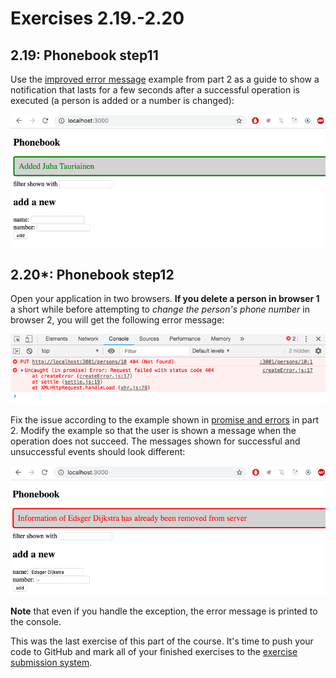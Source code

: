 # Exercises 2.19.-2.20

## 2.19: Phonebook step11

Use the [improved error message](https://fullstackopen.com/en/part2/adding_styles_to_react_app#improved-error-message) example from part 2 as a guide to show a notification that lasts for a few seconds after a successful operation is executed (a person is added or a number is changed):

![ex-2_19 error](images/ex-2_19.png)

## 2.20*: Phonebook step12

Open your application in two browsers. **If you delete a person in browser 1** a short while before attempting to _change the person's phone number_ in browser 2, you will get the following error message:

![ex-2_20 error message 404 not found when changing multiple browsers](images/ex-2_20.png)

Fix the issue according to the example shown in [promise and errors](https://fullstackopen.com/en/part2/altering_data_in_server#promises-and-errors) in part 2. Modify the example so that the user is shown a message when the operation does not succeed. The messages shown for successful and unsuccessful events should look different:

![ex-2_20 error message shown on screen instead of in console feature add-on](images/ex-2_20b.png)

**Note** that even if you handle the exception, the error message is printed to the console.

This was the last exercise of this part of the course. It's time to push your code to GitHub and mark all of your finished exercises to the [exercise submission system](https://studies.cs.helsinki.fi/stats/courses/fullstackopen).
